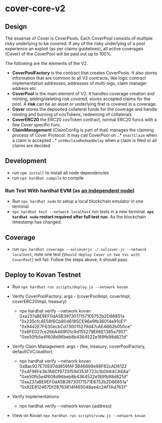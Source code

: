 # cover-core-v2

## Design
The essense of Cover is CoverPools. Each CoverPool consists of multiple risky underlying to be covered. If any of the risky underlying of a pool experience an exploit (as per claims guidelines), all active coverages (Cover) of the CoverPool will be paid out up to 100%.

The following are the elements of the V2.
* **CoverPoolFactory** is the contract that creates CoverPools. It also stores information that are common to all V2 contracts, like logic contract implementation addresses, addresses of multi-sigs, claim manager address etc.
* **CoverPool** is the main element of V2. It handles coverage creation and minting, adding/deleting risk covered, stores accepted claims for the pool. A **risk** can be an asset or underlying that is covered in a coverage.
* **Cover** stores the deposited collateral funds for the coverage and handle minting and burning of covTokens, redeeming of collaterals
* **CoverERC20** the ERC20 covToken contract, normal ERC20 funcs with a few Cover specific func.
* **ClaimManagement** (ClaimConfig is part of that) manages the claiming process of Cover Protocol. It may call CoverPool on
..* `enactClaim` when a claim is accepted
..* `setNoclaimRedeemDelay` when a claim is filed or all claims are decided


## Development
* run `npm install` to install all node dependencies
* run `npx hardhat compile` to compile

### Run Test With hardhat EVM (as [an independent node](https://hardhat.dev/hardhat-evm/#connecting-to-hardhat-evm-from-wallets-and-other-software))
* Run `npx hardhat node` to setup a local blockchain emulator in one terminal.
* `npx hardhat test --network localhost` run tests in a new terminal.
 **`npx hardhat node` restart required after full test run.** As the blockchain timestamp has changed.

## Coverage
* run `npx hardhat coverage --solcoverjs ./.solcover.js --network localhost`, note one test (`Should deploy Cover in two txs with CoverPool`) will fail. Follow the steps above, it should pass.

## Deploy to Kovan Testnet
* Run `npx hardhat run scripts/deploy.js --network kovan`
* Verify CoverPoolFactory: args - (coverPoolImpl, coverImpl, coverERC20Impl, treasury)
  * npx hardhat verify --network kovan 0xa237aBE9EF0dA5B39730171571E6752b2D66851a "0x235cfc4E58f6Cb8046185CE96e9fb36014e91cE1" "0x9442E7F630ecbCd730015279d47cAEAB62b050ce" "0x6FE027ce26bA469f01c9d155279E66E1385a7957" "0xe50fb5e4f608d96beb8b4364522e189fb98d821d"
* Verify Claim Management: args - (fee, treasury, coverPoolFactory, defaultCVC/auditor)
  * npx hardhat verify --network kovan 0xBac927E70E97dd859fAF3B46698e98F82cAD6122 "0x4F96Fe3b7A6Cf9725f59d353F723c1bDb64CA6Aa" "0xe50fb5e4f608d96beb8b4364522e189fb98d821d" "0xa237aBE9EF0dA5B39730171571E6752b2D66851a" "0x92E812467Df28763814f465048ae4c2AFfAd7631"
* Verify Implementations:
  * npx hardhat verify --network kovan {address}

* View on Kovan `npx hardhat run scripts/view.js --network kovan`